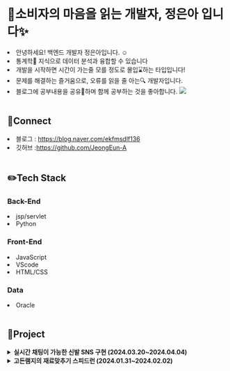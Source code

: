 <h1>🤝소비자의 마음을 읽는 개발자, 정은아 입니다✨</h1>

<li> 안녕하세요! 백엔드 개발자 정은아입니다. ☺️</li>
<li>통계학📖 지식으로 데이터 분석과 융합할 수 있습니다</li>
<li>개발을 시작하면 시간이 가는줄 모를 정도로 몰입⌛하는 타입입니다!</li>
<li>문제를 해결하는 즐거움으로, 오류를 읽을 줄 아는🔍 개발자입니다.</li>
<li>블로그에 공부내용을 공유🔗하며 함께 공부하는 것을 좋아합니다. <a href="https://blog.naver.com/ekfmsdlf136" target="_blank"> 
<img src="https://img.shields.io/badge/blog-③배경색?style=social&logo=naver&logoColor=03C75A" /></a></li>

<br>

<h2>📧Connect</h2>
<li>블로그 : <a href="https://blog.naver.com/ekfmsdlf136">https://blog.naver.com/ekfmsdlf136</a></li>
<li>깃허브 :<a href="https://github.com/JeongEun-A">https://github.com/JeongEun-A</a></li>

<br>

<h2>✏️Tech Stack</h2>
<h3>Back-End</h3>
<li>jsp/servlet</li>
<li>Python</li>

<h3>Front-End</h3>
<li>JavaScript</li>
<li>VScode</li>
<li>HTML/CSS</li>

<h3>Data</h3>
<li>Oracle</li>

<br>

<h2>💾Project</h2>
<details>
  <summary><b>실시간 채팅이 가능한 신발 SNS 구현 (2024.03.20~2024.04.04)</b></summary> 
  <br>
  <ul>
  
  <li><b>서비스 설명</b></li>
  <ul><li>실시간 채팅으로 빠른 정보공유와 직관적인 UI ,검색기능 활성화 SNS</li></ul>
  <li><b>역할</b></li>
  <ul><li> 프로젝트 총괄 , 백엔드 담당 (팀원 : 4명)</li></ul>
  <li><b>구현 내용</b></li>
  <ul>
  <li>로그인, 회원가입,네이버 로그인 api를 활용한 로그인 기능 구현</li>
  <li>주피터 노트북을 활용하여 , '크림' 사이트에서 총 300개의 데이터 크롤링</li>
  <li>데이터베이스 설계 및 구축</li>
  <li>게시글 작성 ,수정 ,삭제 기능 구현 </li>
  <li>ajax 비동기 통신을 통한 좋아요, 팔로우, 댓글 기능 구현</li>
  <li>비동기통신을 통한 게시글 동적생성으로 무한스크롤 기능 구현</li>
  </ul>
   <li><b>트러블 슈팅/ 성과</b></li>
   <ul>
     <li>모달 창 내에서만 페이지 이동하는 오류, ready함수를 이용해 부모창의 페이지를 이동하여 해결 </li>
     <li>동적으로 생성되는 게시글의 모달창을 선택 구분자를 통해 구분할 수 있었음</li>
   </ul>
  </ul>
  <br>
</details>
<details>
  <summary><b>고든램지의 재료맞추기 스피드런 (2024.01.31~2024.02.02)</b></summary> 
   <br>
  <ul>
  <li><b>서비스 설명 </b></li>
    <ul><li>플래시게임 '고향만두'를 리버스 엔지니어링한 재료 맞추기 스피드 게임</li></ul>
  <li><b>역할 </b></li>
    <ul><li>view 구현 (팀원 : 5명)</li></ul>
   <li><b>구현 내용</b></li>
    <ul>
  <li>eclips의 console화면을 활용한 미니 게임 제공</li>
  <li>회원과 비회원으로  나눠져 화면 구성되는 로직 구현</li>
  <li>회원일 경우 자신의 기록 확인 화면 구현</li>
  <li>게임 진행 시간이 측정되며 bgm 기능 구현 </li>
      </ul>
     <li><b>트러블 슈팅/ 성과</b></li>
   <ul>
     <li>DB와 Java의 데이터 타입 충돌-> 데이터 타입을 일치시켜 오류를 해결함</li>
     <li>열 인덱스 (SQL구문) 오류 -> 데이터 크기에 맞는 인덱스를 사용</li>
   </ul>
  </ul>
  <br>
</details>


